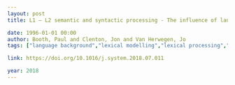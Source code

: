```yaml
---
layout: post
title: L1 – L2 semantic and syntactic processing - The influence of language proximity

date: 1996-01-01 00:00
author: Booth, Paul and Clenton, Jon and Van Herwegen, Jo
tags: ["language background","lexical modelling","lexical processing","semantics and syntax"]

link: https://doi.org/10.1016/j.system.2018.07.011

year: 2018
---
```



